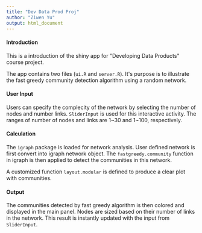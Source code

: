 ```yaml
---
title: "Dev Data Prod Proj"
author: "Ziwen Yu"
output: html_document
---
```

#### Introduction
This is a introduction of the shiny app for "Developing Data Products" course project.

The app contains two files (`ui.R` and `server.R`). It's purpose is to illustrate the fast greedy community detection algorithm using a random network. 

#### User Input
Users can specify the complecity of the network by selecting the number of nodes and number links. `SliderInput` is used for this interactive activity. The ranges of number of nodes and links are 1~30 and 1~100, respectively.

#### Calculation
The `igraph` package is loaded for network analysis. User defined network is first convert into igraph network object. The `fastgreedy.community` function in igraph is then applied to detect the communities in this network. 

A customized function `layout.modular` is defined to produce a clear plot with communities. 

#### Output
The communities detected by fast greedy algorithm is then colored and displayed in the main panel. Nodes are sized based on their number of links in the network. This result is instantly updated with the input from `SliderInput`.
